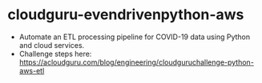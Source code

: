 # cloudguru-evendrivenpython-aws
- Automate an ETL processing pipeline for COVID-19 data using Python and cloud services.
- Challenge steps here: https://acloudguru.com/blog/engineering/cloudguruchallenge-python-aws-etl

